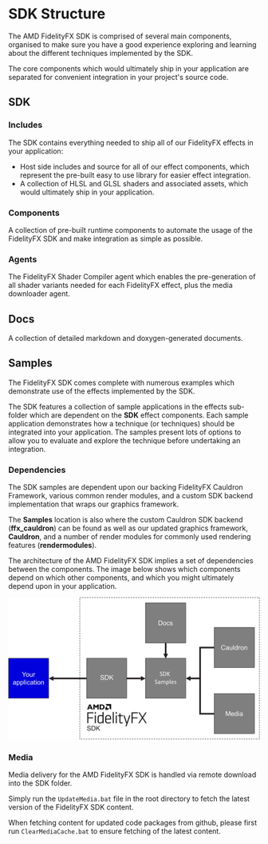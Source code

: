 <!-- @page page_getting-started_sdk-structure FidelityFX SDK Structure -->

<h1>SDK Structure</h1>

The AMD FidelityFX SDK is comprised of several main components, organised to make sure you have a good experience exploring and learning about the different techniques implemented by the SDK. 

The core components which would ultimately ship in your application are separated for convenient integration in your project's source code.

<h2>SDK</h2>

<h3>Includes</h3>

The SDK contains everything needed to ship all of our FidelityFX effects in your application:

- Host side includes and source for all of our effect components, which represent the pre-built easy to use library for easier effect integration.
- A collection of HLSL and GLSL shaders and associated assets, which would ultimately ship in your application.

<h3>Components</h3>

A collection of pre-built runtime components to automate the usage of the FidelityFX SDK and make integration as simple as possible.

<h3>Agents</h3>

The FidelityFX Shader Compiler agent which enables the pre-generation of all shader variants needed for each FidelityFX effect, plus the media downloader agent.

<h2>Docs</h2>

A collection of detailed markdown and doxygen-generated documents.

<h2>Samples</h2>

The FidelityFX SDK comes complete with numerous examples which demonstrate use of the effects implemented by the SDK. 

The SDK features a collection of sample applications in the effects sub-folder which are dependent on the **SDK** effect components. Each sample application demonstrates how a technique (or techniques) should be integrated into your application. The samples present lots of options to allow you to evaluate and explore the technique before undertaking an integration.

<h3>Dependencies</h3>

The SDK samples are dependent upon our backing FidelityFX Cauldron Framework, various common render modules, and a custom SDK backend implementation that wraps our graphics framework. 

The **Samples** location is also where the custom Cauldron SDK backend (**ffx_cauldron**) can be found as well as our updated graphics framework, **Cauldron**, and a number of render modules for commonly used rendering features (**rendermodules**).

The architecture of the AMD FidelityFX SDK implies a set of dependencies between the components. The image below shows which components depend on which other components, and which you might ultimately depend upon in your application.

![alt text](media/component-dependencies.png "A diagram of AMD FidelityFX component dependencies.")

<h3>Media</h3>

Media delivery for the AMD FidelityFX SDK is handled via remote download into the SDK folder.

Simply run the ```UpdateMedia.bat``` file in the root directory to fetch the latest version of the FidelityFX SDK content.

When fetching content for updated code packages from github, please first run ```ClearMediaCache.bat``` to ensure fetching of the latest content.
